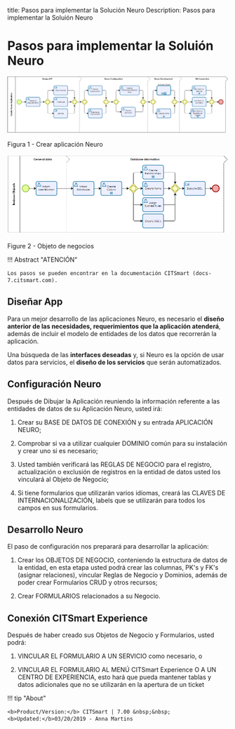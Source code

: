 title: Pasos para implementar la Solución Neuro
Description: Pasos para implementar la Soluión Neuro
# Pasos para implementar la Soluión Neuro


![create neuro app](images/neuro-1.png)

Figura 1 - Crear aplicación Neuro


![business](images/neuro-2.png)

Figure 2 - Objeto de negocios


!!! Abstract "ATENCIÓN"

    Los pasos se pueden encontrar en la documentación CITSmart (docs-7.citsmart.com).

## Diseñar App


Para un mejor desarrollo de las aplicaciones Neuro, es necesario el **diseño anterior de las necesidades, requerimientos que la aplicación atenderá**, además de incluir el modelo de entidades de los datos que recorrerán la aplicación.

Una búsqueda de las **interfaces deseadas** y, si Neuro es la opción de usar datos para servicios, el **diseño de los servicios** que serán automatizados.

## Configuración Neuro


Después de Dibujar la Aplicación reuniendo la información referente a las entidades de datos de su Aplicación Neuro, usted irá:

1.  Crear su BASE DE DATOS DE CONEXIÓN y su entrada APLICACIÓN NEURO;

2.  Comprobar si va a utilizar cualquier DOMINIO común para su instalación y crear uno si es necesario;

3.  Usted también verificará las REGLAS DE NEGOCIO para el registro, actualización o exclusión de registros en la entidad de datos usted los vinculará al Objeto de Negocio;

4.  Si tiene formularios que utilizarán varios idiomas, creará las CLAVES DE INTERNACIONALIZACIÓN, labels que se utilizarán para todos los campos en sus formularios.

## Desarrollo Neuro


El paso de configuración nos preparará para desarrollar la aplicación:

1.  Crear los OBJETOS DE NEGOCIO, conteniendo la estructura de datos de la entidad, en esta etapa usted podrá crear las columnas, PK's y FK's (asignar relaciones), vincular Reglas de Negocio y Dominios, además de poder crear Formularios CRUD y otros recursos;

2.  Crear FORMULARIOS relacionados a su Negocio.

## Conexión CITSmart Experience


Después de haber creado sus Objetos de Negocio y Formularios, usted podrá:

1.  VINCULAR EL FORMULARIO A UN SERVICIO como necesario, o

2.  VINCULAR EL FORMULARIO AL MENÚ CITSmart Experience O A UN CENTRO DE EXPERIENCIA, esto hará que pueda mantener tablas y datos adicionales que no se utilizarán en la apertura de un ticket



!!! tip "About"

    <b>Product/Version:</b> CITSmart | 7.00 &nbsp;&nbsp;
    <b>Updated:</b>03/20/2019 - Anna Martins  
